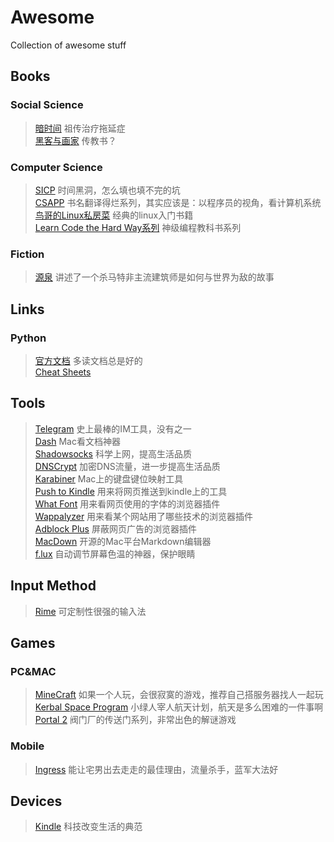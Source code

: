 # Awesome
Collection of awesome stuff

## Books
### Social Science
> [暗时间](http://book.douban.com/subject/6709809/) 祖传治疗拖延症  
> [黑客与画家](http://book.douban.com/subject/6021440/) 传教书？  

### Computer Science
> [SICP](http://mitpress.mit.edu/sicp/) 时间黑洞，怎么填也填不完的坑  
> [CSAPP](http://book.douban.com/subject/5333562/) 书名翻译得烂系列，其实应该是：以程序员的视角，看计算机系统  
> [鸟哥的Linux私房菜](http://vbird.dic.ksu.edu.tw/) 经典的linux入门书籍  
> [Learn Code the Hard Way系列](http://learncodethehardway.org/)  神级编程教科书系列  

### Fiction
> [源泉](http://book.douban.com/subject/1431870/) 讲述了一个杀马特非主流建筑师是如何与世界为敌的故事

## Links
### Python
> [官方文档](https://docs.python.org/) 多读文档总是好的  
> [Cheat Sheets](http://www.howindergg.com/)

## Tools
> [Telegram](https://www.telegram.org/) 史上最棒的IM工具，没有之一  
> [Dash](https://itunes.apple.com/us/app/dash-docs-snippets/id458034879?mt=12) Mac看文档神器  
> [Shadowsocks](https://github.com/shadowsocks/shadowsocks) 科学上网，提高生活品质  
> [DNSCrypt](https://github.com/alterstep/dnscrypt-osxclient) 加密DNS流量，进一步提高生活品质  
> [Karabiner](https://github.com/tekezo/Karabiner) Mac上的键盘键位映射工具  
> [Push to Kindle](http://fivefilters.org/kindle-it/) 用来将网页推送到kindle上的工具  
> [What Font](http://chengyinliu.com/whatfont.html) 用来看网页使用的字体的浏览器插件   
> [Wappalyzer](https://wappalyzer.com/) 用来看某个网站用了哪些技术的浏览器插件  
> [Adblock Plus](https://adblockplus.org/) 屏蔽网页广告的浏览器插件  
> [MacDown](https://github.com/uranusjr/macdown) 开源的Mac平台Markdown编辑器  
> [f.lux](https://justgetflux.com/) 自动调节屏幕色温的神器，保护眼睛


## Input Method
> [Rime](http://rime.im/) 可定制性很强的输入法
## Games
### PC&MAC
> [MineCraft](https://minecraft.net/) 如果一个人玩，会很寂寞的游戏，推荐自己搭服务器找人一起玩  
> [Kerbal Space Program](http://store.steampowered.com/app/220200) 小绿人宰人航天计划，航天是多么困难的一件事啊  
> [Portal 2](http://store.steampowered.com/app/620/) 阀门厂的传送门系列，非常出色的解谜游戏    

### Mobile
> [Ingress](https://www.ingress.com/) 能让宅男出去走走的最佳理由，流量杀手，蓝军大法好  

## Devices
> [Kindle](http://www.amazon.cn/Kindle%E5%95%86%E5%BA%97/b/ref=topnav_storetab_kinc?ie=UTF8&node=116087071) 科技改变生活的典范  
